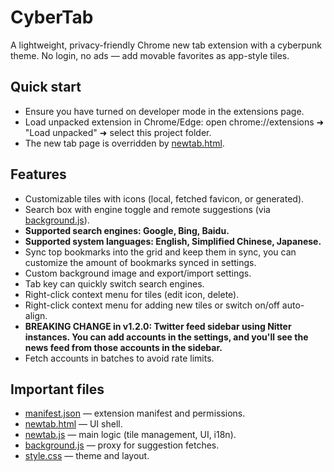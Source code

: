 # CyberTab

A lightweight, privacy-friendly Chrome new tab extension with a cyberpunk theme. No login, no ads — add movable favorites as app-style tiles.

## Quick start

- Ensure you have turned on developer mode in the extensions page.
- Load unpacked extension in Chrome/Edge: open chrome://extensions ➜ "Load unpacked" ➜ select this project folder.
- The new tab page is overridden by [newtab.html](newtab.html).

## Features

- Customizable tiles with icons (local, fetched favicon, or generated).
- Search box with engine toggle and remote suggestions (via [background.js](background.js)).
- __Supported search engines: Google, Bing, Baidu.__
- __Supported system languages: English, Simplified Chinese, Japanese.__
- Sync top bookmarks into the grid and keep them in sync, you can customize the amount of bookmarks synced in settings.
- Custom background image and export/import settings.
- Tab key can quickly switch search engines.
- Right-click context menu for tiles (edit icon, delete).
- Right-click context menu for adding new tiles or switch on/off auto-align.
- __BREAKING CHANGE in v1.2.0: Twitter feed sidebar using Nitter instances. You can add accounts in the settings, and you'll see the news feed from those accounts in the sidebar.__
- Fetch accounts in batches to avoid rate limits.

## Important files

- [manifest.json](manifest.json) — extension manifest and permissions.
- [newtab.html](newtab.html) — UI shell.
- [newtab.js](newtab.js) — main logic (tile management, UI, i18n).
- [background.js](background.js) — proxy for suggestion fetches.
- [style.css](style.css) — theme and layout.

